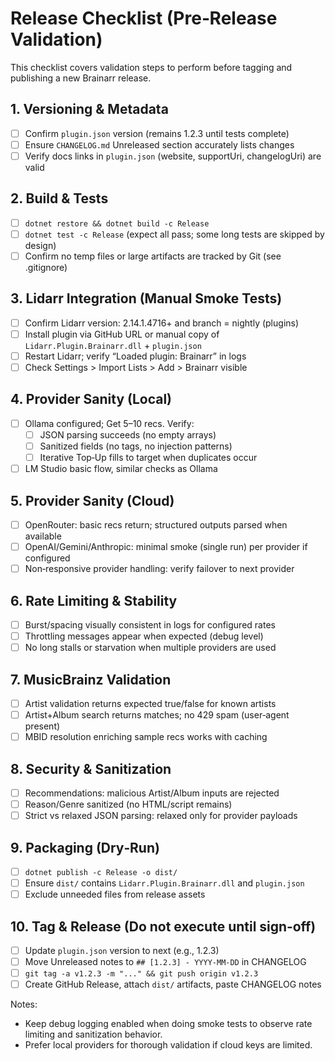 # Release Checklist (Pre‑Release Validation)

This checklist covers validation steps to perform before tagging and publishing a new Brainarr release.

## 1. Versioning & Metadata

- [ ] Confirm `plugin.json` version (remains 1.2.3 until tests complete)
- [ ] Ensure `CHANGELOG.md` Unreleased section accurately lists changes
- [ ] Verify docs links in `plugin.json` (website, supportUri, changelogUri) are valid

## 2. Build & Tests

- [ ] `dotnet restore && dotnet build -c Release`
- [ ] `dotnet test -c Release` (expect all pass; some long tests are skipped by design)
- [ ] Confirm no temp files or large artifacts are tracked by Git (see .gitignore)

## 3. Lidarr Integration (Manual Smoke Tests)

- [ ] Confirm Lidarr version: 2.14.1.4716+ and branch = nightly (plugins)
- [ ] Install plugin via GitHub URL or manual copy of `Lidarr.Plugin.Brainarr.dll` + `plugin.json`
- [ ] Restart Lidarr; verify “Loaded plugin: Brainarr” in logs
- [ ] Check Settings > Import Lists > Add > Brainarr visible

## 4. Provider Sanity (Local)

- [ ] Ollama configured; Get 5–10 recs. Verify:
  - [ ] JSON parsing succeeds (no empty arrays)
  - [ ] Sanitized fields (no tags, no injection patterns)
  - [ ] Iterative Top‑Up fills to target when duplicates occur
- [ ] LM Studio basic flow, similar checks as Ollama

## 5. Provider Sanity (Cloud)

- [ ] OpenRouter: basic recs return; structured outputs parsed when available
- [ ] OpenAI/Gemini/Anthropic: minimal smoke (single run) per provider if configured
- [ ] Non‑responsive provider handling: verify failover to next provider

## 6. Rate Limiting & Stability

- [ ] Burst/spacing visually consistent in logs for configured rates
- [ ] Throttling messages appear when expected (debug level)
- [ ] No long stalls or starvation when multiple providers are used

## 7. MusicBrainz Validation

- [ ] Artist validation returns expected true/false for known artists
- [ ] Artist+Album search returns matches; no 429 spam (user‑agent present)
- [ ] MBID resolution enriching sample recs works with caching

## 8. Security & Sanitization

- [ ] Recommendations: malicious Artist/Album inputs are rejected
- [ ] Reason/Genre sanitized (no HTML/script remains)
- [ ] Strict vs relaxed JSON parsing: relaxed only for provider payloads

## 9. Packaging (Dry‑Run)

- [ ] `dotnet publish -c Release -o dist/`
- [ ] Ensure `dist/` contains `Lidarr.Plugin.Brainarr.dll` and `plugin.json`
- [ ] Exclude unneeded files from release assets

## 10. Tag & Release (Do not execute until sign‑off)

- [ ] Update `plugin.json` version to next (e.g., 1.2.3)
- [ ] Move Unreleased notes to `## [1.2.3] - YYYY-MM-DD` in CHANGELOG
- [ ] `git tag -a v1.2.3 -m "..." && git push origin v1.2.3`
- [ ] Create GitHub Release, attach `dist/` artifacts, paste CHANGELOG notes

Notes:

- Keep debug logging enabled when doing smoke tests to observe rate limiting and sanitization behavior.
- Prefer local providers for thorough validation if cloud keys are limited.
